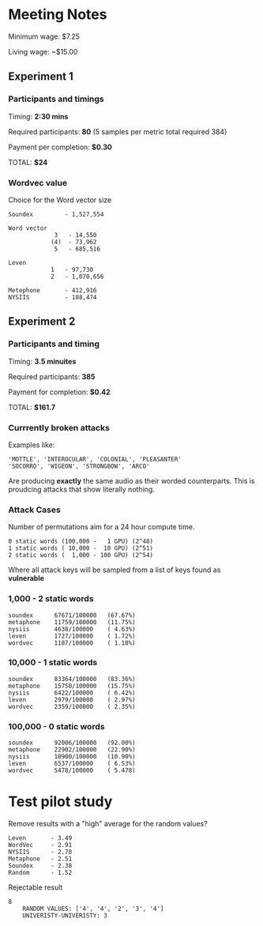# Meeting Notes

Minimum wage: $7.25

Living wage:  ~$15.00

## Experiment 1

### Participants and timings

Timing: **2:30 mins**

Required participants: **80** (5 samples per metric total required 384)

Payment per completion: **$0.30**

TOTAL:                  **$24**


### Wordvec value
Choice for the Word vector size

```
Soundex         - 1,527,554

Word vector 
             3   - 14,550
            (4)  - 73,962
             5   - 685,516

Leven
            1   - 97,730
            2   - 1,070,656

Metephone       - 412,916
NYSIIS          - 188,474
```

## Experiment 2

### Participants and timing

Timing: **3.5 minuites**

Required participants: **385**

Payment for completion: **$0.42**

TOTAL:                  **$161.7**

### Currrently broken attacks

Examples like:
```
'MOTTLE', 'INTEROCULAR', 'COLONIAL', 'PLEASANTER'
'SOCORRO', 'WIGEON', 'STRONGBOW', 'ARCO'
```

Are producing **exactly** the same audio as their worded counterparts. This is proudcing attacks that show literally nothing.

### Attack Cases

Number of permutations aim for a 24 hour compute time.

```
0 static words (100,000 -   1 GPU) (2^48)
1 static words ( 10,000 -  10 GPU) (2^51)
2 static words (  1,000 - 100 GPU) (2^54)
```

Where all attack keys will be sampled from a list of keys
found as **vulnerable**

### 1,000 - 2 static words

```
soundex      67671/100000   (67.67%)
metaphone    11759/100000   (11.75%)
nysiis       4638/100000    ( 4.63%)
leven        1727/100000    ( 1.72%)
wordvec      1187/100000    ( 1.18%)
```

### 10,000 - 1 static words

```
soundex      83364/100000   (83.36%)
metaphone    15750/100000   (15.75%)
nysiis       6422/100000    ( 6.42%)
leven        2979/100000    ( 2.97%)
wordvec      2359/100000    ( 2.35%)
```

### 100,000 - 0 static words

```
soundex      92006/100000   (92.00%)
metaphone    22902/100000   (22.90%)
nysiis       10900/100000   (10.90%)
leven        6537/100000    ( 6.53%)
wordvec      5478/100000    ( 5.478)
```

# Test pilot study

Remove results with a "high" average for the random values?

```
Leven       - 3.49
WordVec     - 2.91
NYSIIS      - 2.78
Metaphone   - 2.51
Soundex     - 2.38
Random      - 1.52
```

Rejectable result
```
8 
    RANDOM VALUES: ['4', '4', '2', '3', '4']
    UNIVERISTY-UNIVERISTY: 3
```
